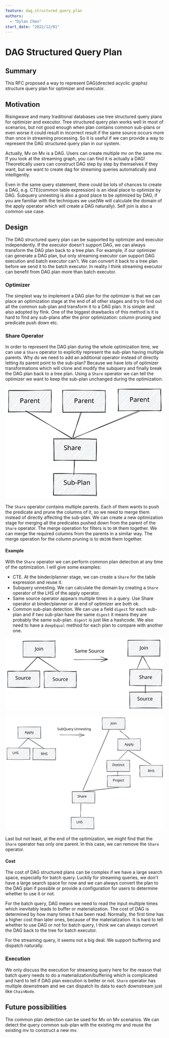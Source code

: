 ```yaml
---
feature: dag_structured_query_plan
authors:
  - "Dylan Chen"
start_date: "2022/12/01"
---
```


# DAG Structured Query Plan

## Summary

This RFC proposed a way to represent DAG(directed acyclic graphs) structure query plan for optimizer and executor.

## Motivation

Risingwave and many traditional databases use tree structured query plans for optimizer and executor. Tree structured query plan works well in most of scenarios, but not good enough when plan contains common sub-plans or even worse it could result in incorrect result if the same source occurs more than once in streaming processing. So it is useful if we can provide a way to represent the DAG structured query plan in our system. 

Actually, Mv on Mv is a DAG. Users can create multiple mv on the same mv. If you look at the streaming graph, you can find it is actually a DAG! Theoretically users can construct DAG step by step by themselves if they want, but we want to create dag for streaming queries automatically and intelligently. 

Even in the same query statement, there could be lots of chances to create a DAG, e.g. CTE(common table expression) is an ideal place to optimize by DAG. Subquery unnesting is also a good place to be optimized by DAG, if you are familiar with the techniques we use(We will calculate the domain of the apply operator which will create a DAG naturally). Self join is also a common use case.

## Design

The DAG structured query plan can be supported by optimizer and executor independently. If the executor doesn't support DAG, we can always transform the DAG plan back to a tree plan. For example, if our optimizer can generate a DAG plan, but only streaming executor can support DAG execution and batch executor can't. We can convert it back to a tree plan before we send it to the batch executor. In reality I think streaming executor can benefit from DAG plan more than batch executor.

### Optimizer

The simplest way to implement a DAG plan for the optimizer is that we can place an optimization stage at the end of all other stages and try to find out all the common sub-plan and transform it to a DAG plan. It is simple and also adopted by flink. One of the biggest drawbacks of this method is it is hard to find any sub-plans after the prior optimization: column pruning and predicate push down etc.

### Share Operator

In order to represent the DAG plan during the whole optimization time, we can use a `Share` operator to explicitly represent the sub-plan having multiple parents. Why do we need to add an additional operator instead of directly letting its parent point to the sub-plan? Because we have lots of optimizer transformations which will clone and modify the subquery and finally break the DAG plan back to a tree plan. Using a `Share` operator we can tell the optimizer we want to keep the sub-plan unchanged during the optimization.

![](images/share_operator.svg)

The `Share` operator contains multiple parents. Each of them wants to push the predicate and prune the columns of it, so we need to merge them instead of directly affecting the sub-plan. We can create a new optimization stage for merging all the predicates pushed down from the parent of the `Share` operator. The merge operation for filters is to `OR` them together. We can merge the required columns from the parents in a similar way. The merge operation for the column pruning is to `UNION` them together.


#### Example
With the `Share` operator we can perform common plan detection at any time of the optimization. I will give some examples:

- CTE. At the binder/planner stage, we can create a `Share` for the table expression and reuse it.
- Subquery unnesting. We can calculate the domain by creating a `Share` operator of the LHS of the apply operator.
- Same source operator appears multiple times in a query. Use Share operator at binder/planner or at end of optimizer are both ok.
- Common sub-plan detection. We can use a field `digest` for each sub-plan and if two sub-plan have the same `digest` it means they are probably the same sub-plan. `digest` is just like a hashcode. We also need to have a `deepEqual` method for each plan to compare with another one.

![](images/self_join.svg)

![](images/subquery_unnesting.svg)

Last but not least, at the end of the optimization, we might find that the `Share` operator has only one parent. In this case, we can remove the `Share` operator.

#### Cost

The cost of DAG structured plans can be complex if we have a large search space, especially for batch query. Luckily for streaming queries, we don't have a large search space for now and we can always convert the plan to the DAG plan if possible or provide a configuration for users to determine whether to use it or not.

For the batch query, DAG means we need to read the input multiple times which inevitably leads to buffer or materialization. The cost of DAG is determined by how many times it has been read. Normally, the first time has a higher cost than later ones, because of the materialization. It is hard to tell whether to use DAG or not for batch query, I think we can always convert the DAG back to the tree for batch executor.

For the streaming query, it seems not a big deal. We support buffering and dispatch naturally.

### Execution

We only discuss the execution for streaming query here for the reason that batch query needs to do a materialization/buffering which is complicated and hard to tell if DAG plan execution is better or not. `Share` operator has multiple downstream and we can dispatch its data to each downstream just like `ChainNode`.

## Future possibilities

The common plan detection can be used for Mv on Mv scenarios. We can detect the query common sub-plan with the existing mv and reuse the existing mv to construct a new mv.
